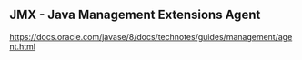 ## JMX - Java Management Extensions Agent

https://docs.oracle.com/javase/8/docs/technotes/guides/management/agent.html